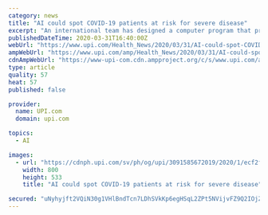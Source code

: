 ```yaml
---
category: news
title: "AI could spot COVID-19 patients at risk for severe disease"
excerpt: "An international team has designed a computer program that predicts with up to 80 percent accuracy which COVID-19 patients will develop serious respiratory disease."
publishedDateTime: 2020-03-31T16:40:00Z
webUrl: "https://www.upi.com/Health_News/2020/03/31/AI-could-spot-COVID-19-patients-at-risk-for-severe-disease/3091585672019/"
ampWebUrl: "https://www.upi.com/amp/Health_News/2020/03/31/AI-could-spot-COVID-19-patients-at-risk-for-severe-disease/3091585672019/"
cdnAmpWebUrl: "https://www-upi-com.cdn.ampproject.org/c/s/www.upi.com/amp/Health_News/2020/03/31/AI-could-spot-COVID-19-patients-at-risk-for-severe-disease/3091585672019/"
type: article
quality: 57
heat: 57
published: false

provider:
  name: UPI.com
  domain: upi.com

topics:
  - AI

images:
  - url: "https://cdnph.upi.com/sv/ph/og/upi/3091585672019/2020/1/ecf2f78eecab130a32c418aab0d8fb25/v1.5/AI-could-spot-COVID-19-patients-at-risk-for-severe-disease.jpg"
    width: 800
    height: 533
    title: "AI could spot COVID-19 patients at risk for severe disease"

secured: "uNyhyjft2VQiN30g1VHlBndTcn7LDhSVkKp6egHSqL2ZPt5NVijvFZ9Q2IOjZ7PYN9D3BGJXz2ztxX7tG8riw2+dtKx0jp4OL1AHvY95t9xKeIq2VmhMff5R8E6zscGIKig0lxh90p//gKMntsZE5aWPluZY+SAUlbqhesindDcCqN3ejO4JgmXxdt/dOY4arAiAk5yP/tUUa1Qw6GsrUOs2x5JHFuE5lSLMHLPNHVva7ezSITEzim3WiNE636Ua4UBcwHuWfDCL+pcAdarBq2Aus2UQehuJ/1Xt/81P2NxeV51w7mL8lHOX7vAawI76;SGAxCcMrzyXmPJ31zW3QPA=="
---
```


